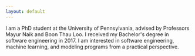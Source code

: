 ```yaml
---
layout: default
---
```


I am a PhD student at the University of Pennsylvania, advised by Professors Mayur Naik and Boon Thau Loo. I received my Bachelor's degree in software engineering in 2017. I am interested in software engineering, machine learning, and modeling programs from a practical perspective.